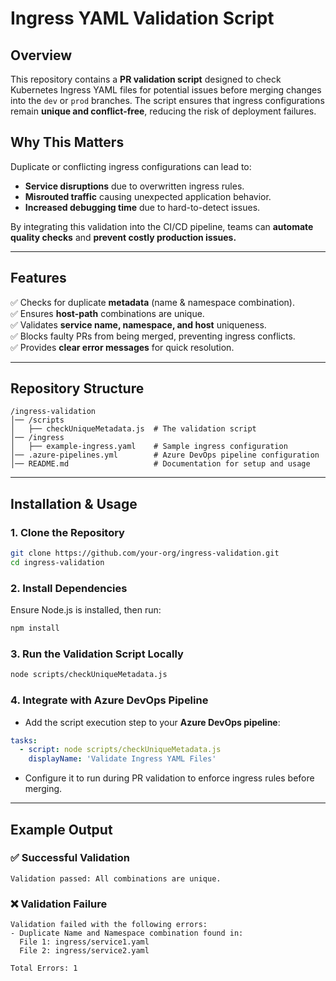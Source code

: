 # Ingress YAML Validation Script

## Overview
This repository contains a **PR validation script** designed to check Kubernetes Ingress YAML files for potential issues before merging changes into the `dev` or `prod` branches. The script ensures that ingress configurations remain **unique and conflict-free**, reducing the risk of deployment failures.

## Why This Matters
Duplicate or conflicting ingress configurations can lead to:
- **Service disruptions** due to overwritten ingress rules.
- **Misrouted traffic** causing unexpected application behavior.
- **Increased debugging time** due to hard-to-detect issues.

By integrating this validation into the CI/CD pipeline, teams can **automate quality checks** and **prevent costly production issues.**

---

## Features
✅ Checks for duplicate **metadata** (name & namespace combination).  
✅ Ensures **host-path** combinations are unique.  
✅ Validates **service name, namespace, and host** uniqueness.  
✅ Blocks faulty PRs from being merged, preventing ingress conflicts.  
✅ Provides **clear error messages** for quick resolution.  

---

## Repository Structure
```
/ingress-validation
│── /scripts
│   ├── checkUniqueMetadata.js  # The validation script
│── /ingress
│   ├── example-ingress.yaml    # Sample ingress configuration
│── .azure-pipelines.yml        # Azure DevOps pipeline configuration
│── README.md                   # Documentation for setup and usage
```

---

## Installation & Usage
### 1. Clone the Repository
```sh
git clone https://github.com/your-org/ingress-validation.git
cd ingress-validation
```

### 2. Install Dependencies
Ensure Node.js is installed, then run:
```sh
npm install
```

### 3. Run the Validation Script Locally
```sh
node scripts/checkUniqueMetadata.js
```

### 4. Integrate with Azure DevOps Pipeline
- Add the script execution step to your **Azure DevOps pipeline**:
```yaml
tasks:
  - script: node scripts/checkUniqueMetadata.js
    displayName: 'Validate Ingress YAML Files'
```
- Configure it to run during PR validation to enforce ingress rules before merging.

---

## Example Output
### ✅ **Successful Validation**
```
Validation passed: All combinations are unique.
```

### ❌ **Validation Failure**
```
Validation failed with the following errors:
- Duplicate Name and Namespace combination found in:
  File 1: ingress/service1.yaml
  File 2: ingress/service2.yaml

Total Errors: 1
```


